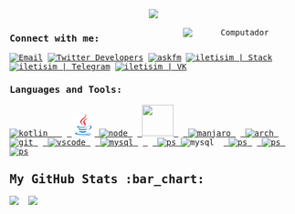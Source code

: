 <samp>
 <p align="center">
  <a href="https://github.com/DenverCoder1/readme-typing-svg"><img src="https://readme-typing-svg.herokuapp.com?font=Arial&center=true&lines=Hello+I'm+Coder+Mert"></a>
</p>

  <p align="center">
<img src="https://j.gifs.com/vO0xEx.gif" min-width="200px" max-width="200px" width="200px" align="right" alt="Computador">
<h3 >Connect with me:</h3>



<p >
<a target="_blank" href="mailto:codermert@bk.ru"><img alt="Email" src="https://img.shields.io/badge/Mail-ru-cD1?style=for-the-badge&logo=Mail.ru&logoColor=01060a&color=4495d4"></a>
<a target="_blank" href="https://twitter.com/codermert"><img alt="Twitter Developers" src="https://img.shields.io/badge/twitter-cD1?style=for-the-badge&logo=twitter&logoColor=01060a&color=4495d4"></a>
<a target="_blank" href="https://ask.fm/codermertx"><img alt="askfm" src="https://img.shields.io/badge/ask.fm-2B2A29.svg?style=for-the-badge&logo=askfm&logoColor=ee1144"></a>
<a target="" href="https://stackoverflow.com/users/15413885/coder-mert">        <img alt="iletisim | Stack"  src="https://img.shields.io/badge/stackoverflow-2B2A29.svg?style=for-the-badge&logo=stackoverflow&logoColor=orange"></a>
<a target="_blank" href="https://t.me/codermert">               <img alt="iletisim | Telegram" src="https://img.shields.io/badge/telegram-2B2A29.svg?style=for-the-badge&logo=telegram&logoColor=18eaed"></a>
<a target="_blank" href="https://vk.com/codermert">               <img alt="iletisim | VK" src="https://img.shields.io/badge/vk-2B2A29.svg?style=for-the-badge&logo=vk&logoColor=18eaed"></a>
 

</p>
<h3 >Languages and Tools:</h3>
<p ><a href="https://kotlinlang.org/" target="_blank"> <img src="https://upload.wikimedia.org/wikipedia/commons/7/74/Kotlin_Icon.png" alt="kotlin" width="35" height="35"/>   &ensp;
</a>&ensp;<a href="https://www.java.com" target="_blank"> <img src="https://raw.githubusercontent.com/devicons/devicon/master/icons/java/java-original.svg" alt="java" width="40" height="40"/>
 <a href="https://nodejs.org/en/" target="_blank"> <img src="https://upload.wikimedia.org/wikipedia/commons/thumb/d/d9/Node.js_logo.svg/1280px-Node.js_logo.svg.png" alt="node" width="40" height="40"/>
</a>&ensp;<a href="https://developer.android.com/" target="_blank"> <img src="https://developer.android.com/images/logos/android.svg" width="55" height="55"/> 
</a>&ensp;<a href="https://manjaro.org/" target="_blank"> <img src="https://upload.wikimedia.org/wikipedia/commons/0/07/Manjaro-logo.png" alt="manjaro" width="60" height="40"/> 
</a>&ensp;<a href="https://archcraft.io/" target="_blank"> <img src="https://archcraft.io/images/logo.svg" alt="arch" width="60" height="40"/> 
 </a>&ensp;<a href="https://git-scm.com/" target="_blank"> <img src="https://www.vectorlogo.zone/logos/git-scm/git-scm-icon.svg" alt="git" width="40" height="40"/> 
 </a>&ensp;<a href="https://code.visualstudio.com" target="_blank"> <img src="https://logojinni.com/image/logos/visual%20studio%20code-687.svg" alt="vscode" width="40" height="40"/> 
</a>&ensp;<a href="https://www.mysql.com" target="_blank"> <img src="https://static.cdnlogo.com/logos/m/10/mysql.svg" alt="mysql" width="40" height="40"/>
</a>&ensp;<a href="https://docs.google.com/spreadsheets/u/0/" target="_blank"> 
</a>&ensp;<a href="https://developer.android.com/studio" target="_blank"> <img src="https://i.postimg.cc/wMgW67VC/android-studio.png" alt="ps" width="40" height="40"/>
</a><img src="https://upload.wikimedia.org/wikipedia/commons/thumb/3/34/Microsoft_Office_Excel_%282019%E2%80%93present%29.svg/640px-Microsoft_Office_Excel_%282019%E2%80%93present%29.svg.png" alt="mysql" width="40" height="40"/>
</a>&ensp;<a href="https://www.postman.com/" target="_blank"> <img src="https://seeklogo.com/images/P/postman-logo-0087CA0D15-seeklogo.com.png" alt="ps" width="40" height="40"/>
</a>&ensp;<a href="https://www.adobe.com/products/photoshop.html" target="_blank"> <img src="https://upload.wikimedia.org/wikipedia/commons/thumb/a/af/Adobe_Photoshop_CC_icon.svg/2101px-Adobe_Photoshop_CC_icon.svg.png" alt="ps" width="40" height="40"/> 
</a>&ensp;<a href="https://www.adobe.com/tr/products/xd.html" target="_blank"> <img src="https://upload.wikimedia.org/wikipedia/commons/thumb/c/c2/Adobe_XD_CC_icon.svg/200px-Adobe_XD_CC_icon.svg.png" alt="ps" width="40" height="40"/>
  </a> 
</p>



<h2 >My GitHub Stats :bar_chart:</h2>
<p>
  <img src="https://github-readme-stats.vercel.app/api?username=codermert&show_icons=true&theme=tokyonight" height="130">&ensp;
  <img src="https://github-readme-stats.vercel.app/api/top-langs/?username=codermert&layout=compact&theme=tokyonight" height="130">
  
</p>
 



